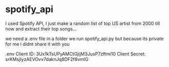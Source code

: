 # spotify_api
I used Spotify API, I just make a random list of top US artist from 2000 till now and extract their top songs...

we need a .env file in a folder we run spotify_api.py
but because its private for me i didnt share it with you

.env
Client ID: 3Ux1kTsUPyAMCtGjijM3JusP7zftmi10
Client Secret: srKMsjIyzAEVOvv7daknJq8DF2f8vmlG
